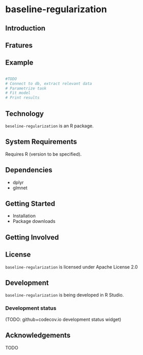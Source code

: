 baseline-regularization
=======================

Introduction
------------

Fratures
--------

Example
-------
```r

#TODO
# Connect to db, extract relevant data
# Parametrize task
# Fit model
# Print results
```

Technology
----------

`beseline-regularization` is an R package.

System Requirements
-------------------

Requires R (version to be specified).

Dependencies
------------

 * dplyr
 * glmnet
 
Getting Started
---------------

* Installation
* Package downloads

Getting Involved
----------------

License
-------

`baseline-regularization` is licensed under Apache License 2.0

Development
-----------

`baseline-regularization` is being developed in R Studio.

### Development status

(TODO: github+codecov.io development status widget)

Acknowledgements
----------------

TODO